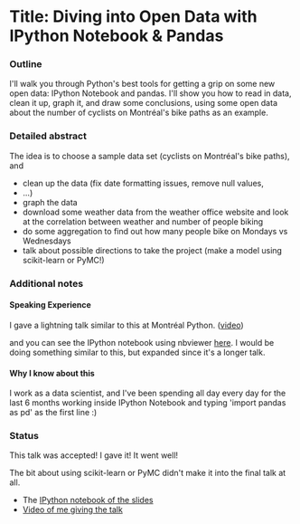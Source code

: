 # Title: Diving into Open Data with IPython Notebook & Pandas

### Outline

I'll walk you through Python's best tools for getting a grip on some
new open data: IPython Notebook and pandas. I'll show you how to read
in data, clean it up, graph it, and draw some conclusions, using some
open data about the number of cyclists on Montréal's bike paths as an
example.

### Detailed abstract

The idea is to choose a sample data set (cyclists on Montréal's bike
paths), and

* clean up the data (fix date formatting issues, remove null values,
* ...)
* graph the data
* download some weather data from the weather office website and look
  at the correlation between weather and number of people biking
* do some aggregation to find out how many people bike on Mondays vs
    Wednesdays
* talk about possible directions to take the project (make a model
  using scikit-learn or PyMC!)


### Additional notes

#### Speaking Experience

I gave a lightning talk similar to this at Montréal Python.
([video](http://www.youtube.com/watch?v=2JJ102ZpoH0))

and you can see the IPython notebook using nbviewer
[here](http://nbviewer.ipython.org/url/raw.github.com/jvns/talks/master/mtlpy35/pistes-cyclables.ipynb).
I would be doing something similar to this, but expanded since it's a
longer talk.

#### Why I know about this

I work as a data scientist, and I've been spending all day every day
for the last 6 months working inside IPython Notebook and typing
'import pandas as pd' as the first line :)

### Status

This talk was accepted! I gave it! It went well!

The bit about using scikit-learn or PyMC didn't make it into the final
talk at all.

* The [IPython notebook of the slides](http://bit.ly/pyconca-pandas)
* [Video of me giving the talk](http://pyvideo.org/video/2330/diving-into-open-data-with-ipython-notebook-pan)

